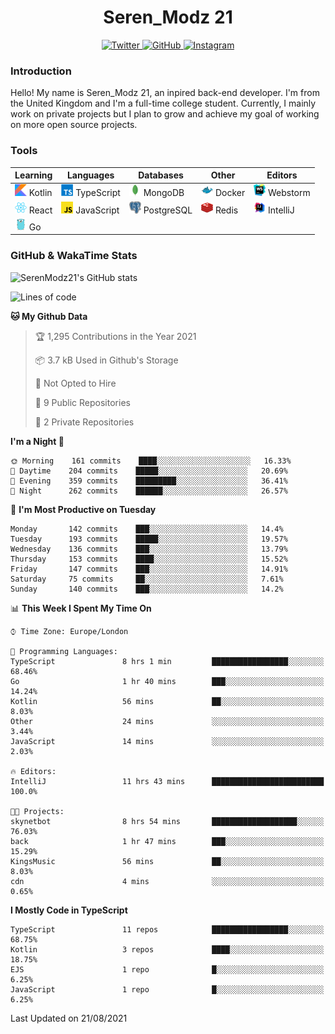 <div align="center">
  <h1>Seren_Modz 21</h1>
  <a href="https://twitter.com/SerenModz21">
    <img alt="Twitter" src="https://img.shields.io/badge/twitter%20-%231DA1F2.svg?&style=for-the-badge&logo=Twitter&logoColor=white">
  </a>
  <a href="https://github.com/SerenModz21">
    <img alt="GitHub" src="https://img.shields.io/badge/github%20-%23121011.svg?&style=for-the-badge&logo=github&logoColor=white">
  </a>
  <a href="https://www.instagram.com/serenmodz21">
    <img alt="Instagram" src="https://img.shields.io/badge/instagram%20-%23E4405F.svg?&style=for-the-badge&logo=Instagram&logoColor=white">
  </a>
</div>

### Introduction

Hello! My name is Seren_Modz 21, an inpired back-end developer. I'm from the United Kingdom and I'm a full-time college student. Currently, I mainly work on private projects but I plan to grow and achieve my goal of working on more open source projects. 

### Tools

 **Learning**                                        | **Languages**                                               | **Databases**                                               | **Other**                                           | **Editors**                                                  
-----------------------------------------------------|-------------------------------------------------------------|-------------------------------------------------------------|-----------------------------------------------------|--------------------------------------------------------------
 <img width="19px" src="./assets/kotlin.svg"> Kotlin | <img width="19px" src="./assets/typescript.svg"> TypeScript | <img width="19px" src="./assets/mongodb.svg"> MongoDB       | <img width="19px" src="./assets/docker.svg"> Docker | <img width="19px" src="./assets/webstorm.svg"> Webstorm      
 <img width="19px" src="./assets/react.svg"> React   | <img width="19px" src="./assets/javascript.svg"> JavaScript | <img width="19px" src="./assets/postgresql.svg"> PostgreSQL | <img width="19px" src="./assets/redis.svg"> Redis   | <img width="19px" src="./assets/intellij-idea.svg"> IntelliJ
 <img width="19px" src="./assets/go.svg"> Go         |                                                             |                                                             |                                                     |                                                                                                               

### GitHub & WakaTime Stats

![SerenModz21's GitHub stats](https://github-readme-stats.vercel.app/api?username=SerenModz21&show_icons=true&theme=dark)

<!--START_SECTION:waka-->
![Lines of code](https://img.shields.io/badge/From%20Hello%20World%20I%27ve%20Written-18584%20lines%20of%20code-blue)

**🐱 My Github Data** 

> 🏆 1,295 Contributions in the Year 2021
 > 
> 📦 3.7 kB Used in Github's Storage 
 > 
> 🚫 Not Opted to Hire
 > 
> 📜 9 Public Repositories 
 > 
> 🔑 2 Private Repositories  
 > 
**I'm a Night 🦉** 

```text
🌞 Morning    161 commits    ████░░░░░░░░░░░░░░░░░░░░░   16.33% 
🌆 Daytime    204 commits    █████░░░░░░░░░░░░░░░░░░░░   20.69% 
🌃 Evening    359 commits    █████████░░░░░░░░░░░░░░░░   36.41% 
🌙 Night      262 commits    ██████░░░░░░░░░░░░░░░░░░░   26.57%

```
📅 **I'm Most Productive on Tuesday** 

```text
Monday       142 commits    ███░░░░░░░░░░░░░░░░░░░░░░   14.4% 
Tuesday      193 commits    █████░░░░░░░░░░░░░░░░░░░░   19.57% 
Wednesday    136 commits    ███░░░░░░░░░░░░░░░░░░░░░░   13.79% 
Thursday     153 commits    ████░░░░░░░░░░░░░░░░░░░░░   15.52% 
Friday       147 commits    ███░░░░░░░░░░░░░░░░░░░░░░   14.91% 
Saturday     75 commits     ██░░░░░░░░░░░░░░░░░░░░░░░   7.61% 
Sunday       140 commits    ███░░░░░░░░░░░░░░░░░░░░░░   14.2%

```


📊 **This Week I Spent My Time On** 

```text
⌚︎ Time Zone: Europe/London

💬 Programming Languages: 
TypeScript               8 hrs 1 min         █████████████████░░░░░░░░   68.46% 
Go                       1 hr 40 mins        ███░░░░░░░░░░░░░░░░░░░░░░   14.24% 
Kotlin                   56 mins             ██░░░░░░░░░░░░░░░░░░░░░░░   8.03% 
Other                    24 mins             ░░░░░░░░░░░░░░░░░░░░░░░░░   3.44% 
JavaScript               14 mins             ░░░░░░░░░░░░░░░░░░░░░░░░░   2.03%

🔥 Editors: 
IntelliJ                 11 hrs 43 mins      █████████████████████████   100.0%

🐱‍💻 Projects: 
skynetbot                8 hrs 54 mins       ███████████████████░░░░░░   76.03% 
back                     1 hr 47 mins        ███░░░░░░░░░░░░░░░░░░░░░░   15.29% 
KingsMusic               56 mins             ██░░░░░░░░░░░░░░░░░░░░░░░   8.03% 
cdn                      4 mins              ░░░░░░░░░░░░░░░░░░░░░░░░░   0.65%

```

**I Mostly Code in TypeScript** 

```text
TypeScript               11 repos            █████████████████░░░░░░░░   68.75% 
Kotlin                   3 repos             ████░░░░░░░░░░░░░░░░░░░░░   18.75% 
EJS                      1 repo              █░░░░░░░░░░░░░░░░░░░░░░░░   6.25% 
JavaScript               1 repo              █░░░░░░░░░░░░░░░░░░░░░░░░   6.25%

```



 Last Updated on 21/08/2021
<!--END_SECTION:waka-->
